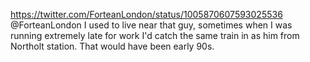 https://twitter.com/ForteanLondon/status/1005870607593025536 @ForteanLondon I used to live near that guy, sometimes when I was running extremely late for work I'd catch the same train in as him from Northolt station. That would have been early 90s.
